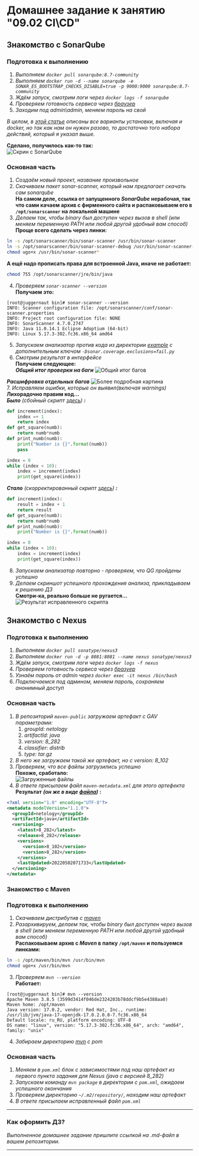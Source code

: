 # Домашнее задание к занятию "09.02 CI\CD"

## Знакомство с SonarQube

### Подготовка к выполнению

1. *Выполняем `docker pull sonarqube:8.7-community`*
2. *Выполняем `docker run -d --name sonarqube -e SONAR_ES_BOOTSTRAP_CHECKS_DISABLE=true -p 9000:9000 sonarqube:8.7-community`*
3. *Ждём запуск, смотрим логи через `docker logs -f sonarqube`*
4. *Проверяем готовность сервиса через [браузер](http://localhost:9000)*
5. *Заходим под admin\admin, меняем пароль на свой*

*В целом, в [этой статье](https://docs.sonarqube.org/latest/setup/install-server/) описаны все варианты установки, включая и docker, но так как нам он нужен разово, то достаточно того набора действий, который я указал выше.*

**Сделано, получилось как-то так:**  
![Скрин с SonarQube](./pic/dz9_2_0.png)

### Основная часть

1. *Создаём новый проект, название произвольное*
2. *Скачиваем пакет sonar-scanner, который нам предлагает скачать сам sonarqube*  
**На самом деле, ссылка от запущенного ***SonarQube*** нерабочая, так что сами качаем архив с фирменного сайта и распаковываем его в `/opt/sonarscanner` на локальной машине**
3. *Делаем так, чтобы binary был доступен через вызов в shell (или меняем переменную PATH или любой другой удобный вам способ)*  
**Проще всего сделать через линки:**
```bash
ln -s /opt/sonarscanner/bin/sonar-scanner /usr/bin/sonar-scanner
ln -s /opt/sonarscanner/bin/sonar-scanner-debug /usr/bin/sonar-scanner-debug
chmod ugo+x /usr/bin/sonar-scanner*
```
**А ещё надо прописать права для встроенной Java, иначе не работает:**
```bash
chmod 755 /opt/sonarscanner/jre/bin/java
```
4. *Проверяем `sonar-scanner --version`*  
**Получаем это:**
```
[root@juggernaut bin]# sonar-scanner --version
INFO: Scanner configuration file: /opt/sonarscanner/conf/sonar-scanner.properties
INFO: Project root configuration file: NONE
INFO: SonarScanner 4.7.0.2747
INFO: Java 11.0.14.1 Eclipse Adoptium (64-bit)
INFO: Linux 5.17.3-302.fc36.x86_64 amd64
```
5. *Запускаем анализатор против кода из директории [example](./example) с дополнительным ключом `-Dsonar.coverage.exclusions=fail.py`*
6. *Смотрим результат в интерфейсе*  
**Получаем следующее:**  
***Общий итог проверки на баги***
![Общий итог багов](./pic/dz9_2_1_1.png)  

***Расшифровка отдельных багов***
![Более подробная картина](./pic/dz9_2_1_2.png)  
7. *Исправляем ошибки, которые он выявил(включая warnings)*  
**Лихорадочно правим код...**  
***Было*** *(сбойный скрипт [здесь](./example/fail.py))* ***:***
```python
def increment(index):
    index =+ 1
    return index
def get_square(numb):
    return numb*numb
def print_numb(numb):
    print("Number is {}".format(numb))
    pass

index = 0
while (index < 10):
    index = increment(index)
    print(get_square(index))
```

***Стало*** *(скорректированный скрипт [здесь](./example/corrected.py))* ***:***
```python
def increment(index):
    result = index + 1
    return result
def get_square(numb):
    return numb*numb
def print_numb(numb):
    print("Number is {}".format(numb))

index = 0
while (index < 10):
    index = increment(index)
    print(get_square(index))
```
8. *Запускаем анализатор повторно - проверяем, что QG пройдены успешно*  
9. *Делаем скриншот успешного прохождения анализа, прикладываем к решению ДЗ*  
**Смотри-ка, реально больше не ругается...**  
![Результат исправленного скрипта](./pic/dz9_2_1_3.png)

## Знакомство с Nexus

### Подготовка к выполнению

1. *Выполняем `docker pull sonatype/nexus3`*
2. *Выполняем `docker run -d -p 8081:8081 --name nexus sonatype/nexus3`*
3. *Ждём запуск, смотрим логи через `docker logs -f nexus`*
4. *Проверяем готовность сервиса через [бразуер](http://localhost:8081)*
5. *Узнаём пароль от admin через `docker exec -it nexus /bin/bash`*
6. *Подключаемся под админом, меняем пароль, сохраняем анонимный доступ*

### Основная часть

1. *В репозиторий `maven-public` загружаем артефакт с GAV параметрами:*
   1. *groupId: netology*
   2. *artifactId: java*
   3. *version: 8_282*
   4. *classifier: distrib*
   5. *type: tar.gz*
2. *В него же загружаем такой же артефакт, но с version: 8_102*
3. *Проверяем, что все файлы загрузились успешно*  
**Похоже, сработало:**  
![Загруженные файлы](./pic/dz9_2_2_1.png)
4. *В ответе присылаем файл `maven-metadata.xml` для этого артефекта*  
**Результат** ***(он же в виде [файла](./nexus/maven-metadata.xml))*** **:**
```xml
<?xml version="1.0" encoding="UTF-8"?>
<metadata modelVersion="1.1.0">
  <groupId>netology</groupId>
  <artifactId>java</artifactId>
  <versioning>
    <latest>8_282</latest>
    <release>8_282</release>
    <versions>
      <version>8_102</version>
      <version>8_282</version>
    </versions>
    <lastUpdated>20220502071733</lastUpdated>
  </versioning>
</metadata>
```


### Знакомство с Maven

### Подготовка к выполнению

1. *Скачиваем дистрибутив с [maven](https://maven.apache.org/download.cgi)*
2. *Разархивируем, делаем так, чтобы binary был доступен через вызов в shell (или меняем переменную PATH или любой другой удобный вам способ)*  
**Распаковываем архив с ***Maven*** в папку `/opt/maven` и пользуемся линками:**  
```bash
ln -s /opt/maven/bin/mvn /usr/bin/mvn
chmod ugo+x /usr/bin/mvn
```
3. *Проверяем `mvn --version`*  
**Работает:**  
```
[root@juggernaut bin]# mvn --version
Apache Maven 3.8.5 (3599d3414f046de2324203b78ddcf9b5e4388aa0)
Maven home: /opt/maven
Java version: 17.0.2, vendor: Red Hat, Inc., runtime: /usr/lib/jvm/java-17-openjdk-17.0.2.0.8-7.fc36.x86_64
Default locale: ru_RU, platform encoding: UTF-8
OS name: "linux", version: "5.17.3-302.fc36.x86_64", arch: "amd64", family: "unix"
```
4. *Забираем директорию [mvn](./mvn) с pom*

### Основная часть

1. *Меняем в `pom.xml` блок с зависимостями под наш артефакт из первого пункта задания для Nexus (java с версией 8_282)*
2. *Запускаем команду `mvn package` в директории с `pom.xml`, ожидаем успешного окончания*
3. *Проверяем директорию `~/.m2/repository/`, находим наш артефакт*
4. *В ответе присылаем исправленный файл `pom.xml`*

---

### Как оформить ДЗ?

*Выполненное домашнее задание пришлите ссылкой на .md-файл в вашем репозитории.*

---
